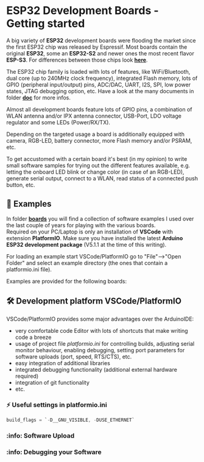 # ESP32 Development Boards - Getting started

A big variety of **ESP32** development boards were flooding the market since the first ESP32 chip was released by Espressif. Most boards contain the original **ESP32**, some an **ESP32-S2** and newer ones the most recent flavor **ESP-S3**. For differences between those chips look [**here**](https://github.com/yellobyte/ESP32-DevBoards-Getting-Started/raw/main/doc/Comparison_Espressif-ESP32-S2-C3-S3.pdf).

The ESP32 chip family is loaded with lots of features, like WiFi/Bluetooth, dual core (up to 240MHz clock frequency), integrated Flash memory, lots of GPIO (peripheral input/output) pins, ADC/DAC, UART, I2S, SPI, low power states, JTAG debugging option, etc. Have a look at the many documents in folder [**doc**](https://github.com/yellobyte/ESP32-DevBoards-Getting-Started/blob/main/doc) for more infos.

Almost all development boards feature lots of GPIO pins, a combination of WLAN antenna and/or IPX antenna connector, USB-Port, LDO voltage regulator and some LEDs (Power/RX/TX).

Depending on the targeted usage a board is additionally equipped with camera, RGB-LED, battery connector, more Flash memory and/or PSRAM, etc.

To get accustomed with a certain board it's best (in my opinion) to write small software samples for trying out the different features available, e.g. letting the onboard LED blink or change color (in case of an RGB-LED), generate serial output, connect to a WLAN, read status of a connected push button, etc.

## :file_folder: Examples

In folder [**boards**](https://github.com/yellobyte/ESP32-DevBoards-Getting-Started/blob/main/boards) you will find  a collection of software examples I used over the last couple of years for playing with the various boards.  
Required on your PC/Laptop is only an installation of **VSCode** with extension **PlatformIO**. Make sure you have installed the latest **Arduino ESP32 development package** (V5.1.1 at the time of this writing).

For loading an example start VSCode/PlatformIO go to "File"-->"Open Folder" and select an example directory (the ones that contain a platformio.ini file).

Examples are provided for the following boards:




## :hammer_and_wrench: Development platform VSCode/PlatformIO

VSCode/PlatformIO provides some major advantages over the ArduinoIDE:
  - very comfortable code Editor with lots of shortcuts that make writing code a breeze
  - usage of project file *platformio.ini* for controlling builds, adjusting serial monitor behaviour, enabling debugging, setting port parameters for software uploads (port, speed, RTS/CTS), etc.
  - easy integration of additional libraries
  - integrated debugging functionality (additional external hardware required)
  - integration of git functionality
  - etc.

### :zap: Useful settings in platformio.ini


```c
build_flags = `-D__GNU_VISIBLE, -DUSE_ETHERNET`
```

### :info: Software Upload


### :info: Debugging your Software 
